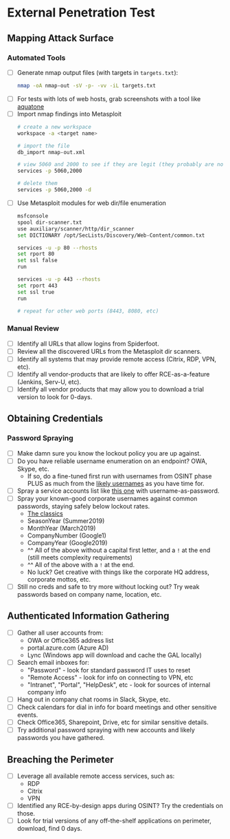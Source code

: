 # External Penetration Test

## Mapping Attack Surface

### Automated Tools
- [ ] Generate nmap output files (with targets in `targets.txt`):
    ```sh
    nmap -oA nmap-out -sV -p- -vv -iL targets.txt
    ```
- [ ] For tests with lots of web hosts, grab screenshots with a tool like [aquatone](https://github.com/michenriksen/aquatone)
- [ ] Import nmap findings into Metasploit
    ```sh
    # create a new workspace
    workspace -a <target name>
    
    # import the file
    db_import nmap-out.xml
    
    # view 5060 and 2000 to see if they are legit (they probably are not)
    services -p 5060,2000
    
    # delete them
    services -p 5060,2000 -d
    ```
- [ ] Use Metasploit modules for web dir/file enumeration
    ```sh
    msfconsole
    spool dir-scanner.txt
    use auxiliary/scanner/http/dir_scanner
    set DICTIONARY /opt/SecLists/Discovery/Web-Content/common.txt
    
    services -u -p 80 --rhosts
    set rport 80
    set ssl false
    run
    
    services -u -p 443 --rhosts
    set rport 443
    set ssl true
    run
    
    # repeat for other web ports (8443, 8080, etc)
    ```

### Manual Review
- [ ] Identify all URLs that allow logins from Spiderfoot.
- [ ] Review all the discovered URLs from the Metasploit dir scanners.
- [ ] Identify all systems that may provide remote access (Citrix, RDP, VPN, etc).
- [ ] Identify all vendor-products that are likely to offer RCE-as-a-feature (Jenkins, Serv-U, etc).
- [ ] Identify all vendor products that may allow you to download a trial version to look for 0-days.

## Obtaining Credentials

### Password Spraying
- [ ] Make damn sure you know the lockout policy you are up against.
- [ ] Do you have reliable username enumeration on an endpoint? OWA, Skype, etc.
    - If so, do a fine-tuned first run with usernames from OSINT phase PLUS as much from the [likely usernames](https://github.com/insidetrust/statistically-likely-usernames) as you have time for.
- [ ] Spray a service accounts list like [this one](https://github.com/insidetrust/statistically-likely-usernames/blob/master/service-accounts.txt) with username-as-password.
- [ ] Spray your known-good corporate usernames against common passwords, staying safely below lockout rates.
    - [The classics](https://github.com/insidetrust/statistically-likely-usernames/blob/master/weak-corporate-passwords/english-basic.txt)
    - SeasonYear (Summer2019)
    - MonthYear (March2019)
    - CompanyNumber (Google1)
    - CompanyYear (Google2019)
    - ^^ All of the above without a capital first letter, and a `!` at the end (still meets complexity requirements)
    - ^^ All of the above with a `!` at the end.
    - No luck? Get creative with things like the corporate HQ address, corporate mottos, etc.
- [ ] Still no creds and safe to try more without locking out? Try weak passwords based on company name, location, etc.

## Authenticated Information Gathering
- [ ] Gather all user accounts from:
    - OWA or Office365 address list
    - portal.azure.com (Azure AD)
    - Lync (Windows app will download and cache the GAL locally)
- [ ] Search email inboxes for:
    - "Password" - look for standard password IT uses to reset
    - "Remote Access" - look for info on connecting to VPN, etc
    - "Intranet", "Portal", "HelpDesk", etc - look for sources of internal company info
- [ ] Hang out in company chat rooms in Slack, Skype, etc.
- [ ] Check calendars for dial in info for board meetings and other sensitive events.
- [ ] Check Office365, Sharepoint, Drive, etc for similar sensitive details.
- [ ] Try additional password spraying with new accounts and likely passwords you have gathered.

## Breaching the Perimeter

- [ ] Leverage all available remote access services, such as:
    - RDP
    - Citrix
    - VPN
- [ ] Identified any RCE-by-design apps during OSINT? Try the credentials on those.
- [ ] Look for trial versions of any off-the-shelf applications on perimeter, download, find 0 days.
